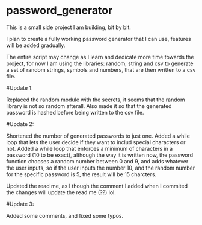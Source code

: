 # password_generator
This is a small side project I am building, bit by bit.

I plan to create a fully working password generator that I can use, features will be added gradually.

The entire script may change as I learn and dedicate more time towards the project, for now I am using the libraries: random, string and csv to generate a set of random strings, symbols and numbers, that are then written to a csv file.

#Update 1: 

Replaced the random module with the secrets, it seems that the random library is not so random afterall.
Also made it so that the generated password is hashed before being written to the csv file.

#Update 2:

Shortened the number of generated passwords to just one.
Added a while loop that lets the user decide if they want to includ special characters or not.
Added a while loop that enforces a minimum of characters in a password (10 to be exact), although the way it is written now, the password function chooses a random number between 0 and 9, and adds whatever the user inputs, so if the user inputs the number 10, and the random number for the specific password is 5, the result will be 15 charcters.

Updated the read me, as I though the comment I added when I commited the changes will update the read me (??) lol.

#Update 3:

Added some comments, and fixed some typos.